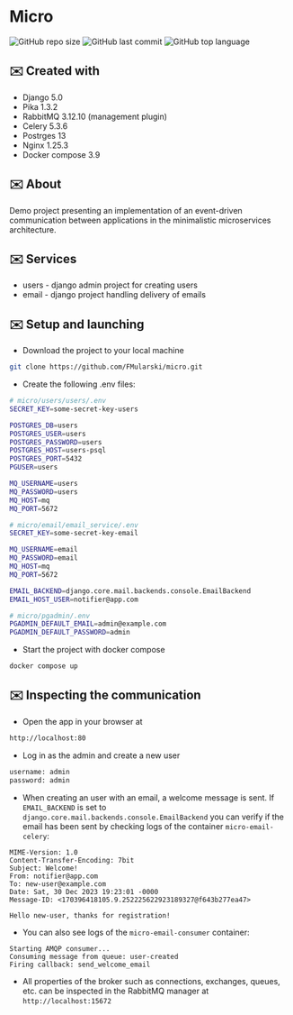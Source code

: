 # Micro
![GitHub repo size](https://img.shields.io/github/repo-size/FMularski/micro)
![GitHub last commit](https://img.shields.io/github/last-commit/FMularski/micro?color=yellow)
![GitHub top language](https://img.shields.io/github/languages/top/FMularski/micro?color=purple)

## ✉️ Created with
* Django 5.0
* Pika 1.3.2
* RabbitMQ 3.12.10 (management plugin)
* Celery 5.3.6
* Postrges 13
* Nginx 1.25.3
* Docker compose 3.9

## ✉️ About
Demo project presenting an implementation of an event-driven communication between applications in the minimalistic microservices architecture.  

## ✉️ Services
* users - django admin project for creating users
* email - django project handling delivery of emails

## ✉️ Setup and launching

* Download the project to your local machine
```bash
git clone https://github.com/FMularski/micro.git
```

* Create the following .env files:
```bash
# micro/users/users/.env
SECRET_KEY=some-secret-key-users

POSTGRES_DB=users
POSTGRES_USER=users
POSTGRES_PASSWORD=users
POSTGRES_HOST=users-psql
POSTGRES_PORT=5432
PGUSER=users

MQ_USERNAME=users
MQ_PASSWORD=users
MQ_HOST=mq
MQ_PORT=5672
```

```bash
# micro/email/email_service/.env
SECRET_KEY=some-secret-key-email

MQ_USERNAME=email
MQ_PASSWORD=email
MQ_HOST=mq
MQ_PORT=5672

EMAIL_BACKEND=django.core.mail.backends.console.EmailBackend
EMAIL_HOST_USER=notifier@app.com
```

```bash
# micro/pgadmin/.env
PGADMIN_DEFAULT_EMAIL=admin@example.com
PGADMIN_DEFAULT_PASSWORD=admin
```

* Start the project with docker compose
```bash
docker compose up
```

## ✉️ Inspecting the communication

* Open the app in your browser at
```bash
http://localhost:80
```

* Log in as the admin and create a new user 
```bash
username: admin
password: admin
```

* When creating an user with an email, a welcome message is sent. If ```EMAIL_BACKEND``` is set to ```django.core.mail.backends.console.EmailBackend``` you can verify if the email has been sent by checking logs of the container ```micro-email-celery```:
```
MIME-Version: 1.0
Content-Transfer-Encoding: 7bit
Subject: Welcome!
From: notifier@app.com
To: new-user@example.com
Date: Sat, 30 Dec 2023 19:23:01 -0000
Message-ID: <170396418105.9.252225622923189327@f643b277ea47>
 
Hello new-user, thanks for registration!
```
* You can also see logs of the ```micro-email-consumer``` container:
```
Starting AMQP consumer...
Consuming message from queue: user-created
Firing callback: send_welcome_email
```
* All properties of the broker such as connections, exchanges, queues, etc. can be inspected in the RabbitMQ manager  at ```http://localhost:15672```

